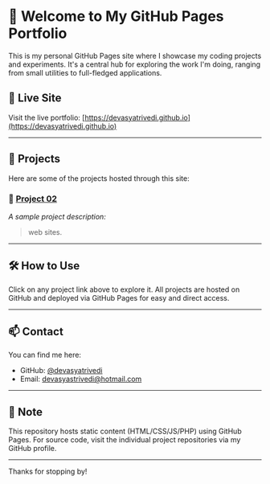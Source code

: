 # 🚀 Welcome to My GitHub Pages Portfolio

This is my personal GitHub Pages site where I showcase my coding projects and experiments. It's a central hub for exploring the work I'm doing, ranging from small utilities to full-fledged applications.

## 🔗 Live Site

Visit the live portfolio: [https://devasyatrivedi.github.io](https://devasyatrivedi.github.io)

---

## 📁 Projects

Here are some of the projects hosted through this site:

### 🔸 [Project 02](https://devasyatrivedi.github.io/project02/)
*A sample project description:*
>web sites.

---

## 🛠 How to Use

Click on any project link above to explore it. All projects are hosted on GitHub and deployed via GitHub Pages for easy and direct access.

---

## 📫 Contact

You can find me here:
- GitHub: [@devasyatrivedi](https://github.com/devasyatrivedi)
- Email: devasyastrivedi@hotmail.com

---

## 📌 Note

This repository hosts static content (HTML/CSS/JS/PHP) using GitHub Pages. For source code, visit the individual project repositories via my GitHub profile.

---

Thanks for stopping by!
